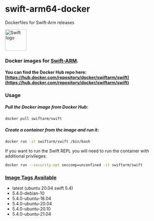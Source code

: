 # swift-arm64-docker
Dockerfiles for Swift-Arm releases

<img src="https://swift.org/assets/images/swift.svg" alt="Swift logo" height="70" >

### Docker images for [Swift-ARM](https://swift-arm.com).

#### You can find the Docker Hub repo here: [https://hub.docker.com/repository/docker/swiftarm/swift](https://hub.docker.com/repository/docker/swiftarm/swift)


### Usage

##### Pull the Docker image from Docker Hub:

```bash
docker pull swiftarm/swift
```

##### Create a container from the image and run it:

```bash
docker run -it swiftarm/swift /bin/bash
```

If you want to run the Swift REPL you will need to run the container with additional privileges:

```bash
docker run --security-opt seccomp=unconfined -it swiftarm/swift
```

### [Image Tags Available](https://hub.docker.com/repository/docker/swiftarm/swift)
* latest (ubuntu 20.04 swift 5.4)
* 5.4.0-debian-10
* 5.4.0-ubuntu-18.04
* 5.4.0-ubuntu-20.04
* 5.4.0-ubuntu-20.10
* 5.4.0-ubuntu-21.04